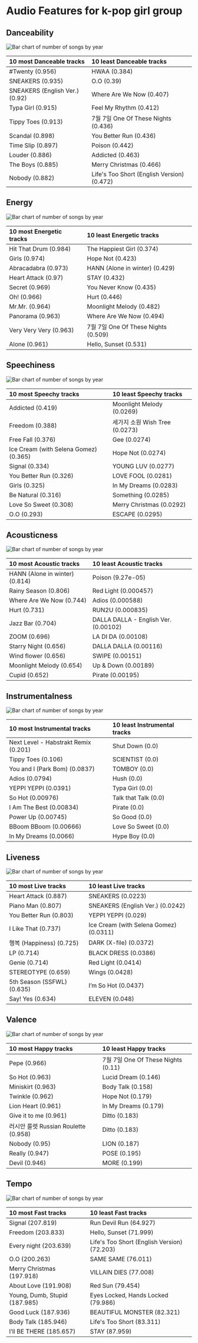 # Audio Features for k-pop girl group

## Danceability

![Bar chart of number of songs by year](../../images/genres/k_pop_girl_group/audio_features/audio_danceability/distribution.png)

| 10 most Danceable tracks | 10 least Danceable tracks |
|:---|:---|
| #Twenty (0.956) | HWAA (0.384) |
| SNEAKERS (0.935) | O.O (0.39) |
| SNEAKERS (English Ver.) (0.92) | Where Are We Now (0.407) |
| Typa Girl (0.915) | Feel My Rhythm (0.412) |
| Tippy Toes (0.913) | 7월 7일 One Of These Nights (0.436) |
| Scandal (0.898) | You Better Run (0.436) |
| Time Slip (0.897) | Poison (0.442) |
| Louder (0.886) | Addicted (0.463) |
| The Boys (0.885) | Merry Christmas (0.466) |
| Nobody (0.882) | Life's Too Short (English Version) (0.472) |

## Energy

![Bar chart of number of songs by year](../../images/genres/k_pop_girl_group/audio_features/audio_energy/distribution.png)

| 10 most Energetic tracks | 10 least Energetic tracks |
|:---|:---|
| Hit That Drum (0.984) | The Happiest Girl (0.374) |
| Girls (0.974) | Hope Not (0.423) |
| Abracadabra (0.973) | HANN (Alone in winter) (0.429) |
| Heart Attack (0.97) | STAY (0.432) |
| Secret (0.969) | You Never Know (0.435) |
| Oh! (0.966) | Hurt (0.446) |
| Mr.Mr. (0.964) | Moonlight Melody (0.482) |
| Panorama (0.963) | Where Are We Now (0.494) |
| Very Very Very (0.963) | 7월 7일 One Of These Nights (0.509) |
| Alone (0.961) | Hello, Sunset (0.531) |

## Speechiness

![Bar chart of number of songs by year](../../images/genres/k_pop_girl_group/audio_features/audio_speechiness/distribution.png)

| 10 most Speechy tracks | 10 least Speechy tracks |
|:---|:---|
| Addicted (0.419) | Moonlight Melody (0.0269) |
| Freedom (0.388) | 세가지 소원 Wish Tree (0.0273) |
| Free Fall (0.376) | Gee (0.0274) |
| Ice Cream (with Selena Gomez) (0.365) | Hope Not (0.0274) |
| Signal (0.334) | YOUNG LUV (0.0277) |
| You Better Run (0.326) | LOVE FOOL (0.0281) |
| Girls (0.325) | In My Dreams (0.0283) |
| Be Natural (0.316) | Something (0.0285) |
| Love So Sweet (0.308) | Merry Christmas (0.0292) |
| O.O (0.293) | ESCAPE (0.0295) |

## Acousticness

![Bar chart of number of songs by year](../../images/genres/k_pop_girl_group/audio_features/audio_acousticness/distribution.png)

| 10 most Acoustic tracks | 10 least Acoustic tracks |
|:---|:---|
| HANN (Alone in winter) (0.814) | Poison (9.27e-05) |
| Rainy Season (0.806) | Red Light (0.000457) |
| Where Are We Now (0.744) | Adios (0.000588) |
| Hurt (0.731) | RUN2U (0.000835) |
| Jazz Bar (0.704) | DALLA DALLA - English Ver. (0.00102) |
| ZOOM (0.696) | LA DI DA (0.00108) |
| Starry Night (0.656) | DALLA DALLA (0.00116) |
| Wind flower (0.656) | SWIPE (0.00151) |
| Moonlight Melody (0.654) | Up & Down (0.00189) |
| Cupid (0.652) | Pirate (0.00195) |

## Instrumentalness

![Bar chart of number of songs by year](../../images/genres/k_pop_girl_group/audio_features/audio_instrumentalness/distribution.png)

| 10 most Instrumental tracks | 10 least Instrumental tracks |
|:---|:---|
| Next Level - Habstrakt Remix (0.201) | Shut Down (0.0) |
| Tippy Toes (0.106) | SCIENTIST (0.0) |
| You and I (Park Bom) (0.0837) | TOMBOY (0.0) |
| Adios (0.0794) | Hush (0.0) |
| YEPPI YEPPI (0.0391) | Typa Girl (0.0) |
| So Hot (0.00976) | Talk that Talk (0.0) |
| I Am The Best (0.00834) | Pirate (0.0) |
| Power Up (0.00745) | So Good (0.0) |
| BBoom BBoom (0.00666) | Love So Sweet (0.0) |
| In My Dreams (0.0066) | Hype Boy (0.0) |

## Liveness

![Bar chart of number of songs by year](../../images/genres/k_pop_girl_group/audio_features/audio_liveness/distribution.png)

| 10 most Live tracks | 10 least Live tracks |
|:---|:---|
| Heart Attack (0.887) | SNEAKERS (0.0223) |
| Piano Man (0.807) | SNEAKERS (English Ver.) (0.0242) |
| You Better Run (0.803) | YEPPI YEPPI (0.029) |
| I Like That (0.737) | Ice Cream (with Selena Gomez) (0.0311) |
| 행복 (Happiness) (0.725) | DARK (X-file) (0.0372) |
| LP (0.714) | BLACK DRESS (0.0386) |
| Genie (0.714) | Red Light (0.0414) |
| STEREOTYPE (0.659) | Wings (0.0428) |
| 5th Season (SSFWL) (0.635) | I’m So Hot (0.0437) |
| Say! Yes (0.634) | ELEVEN (0.048) |

## Valence

![Bar chart of number of songs by year](../../images/genres/k_pop_girl_group/audio_features/audio_valence/distribution.png)

| 10 most Happy tracks | 10 least Happy tracks |
|:---|:---|
| Pepe (0.966) | 7월 7일 One Of These Nights (0.11) |
| So Hot (0.963) | Lucid Dream (0.146) |
| Miniskirt (0.963) | Body Talk (0.158) |
| Twinkle (0.962) | Hope Not (0.179) |
| Lion Heart (0.961) | In My Dreams (0.179) |
| Give it to me (0.961) | Ditto (0.183) |
| 러시안 룰렛 Russian Roulette (0.958) | Ditto (0.183) |
| Nobody (0.95) | LION (0.187) |
| Really (0.947) | POSE (0.195) |
| Devil (0.946) | MORE (0.199) |

## Tempo

![Bar chart of number of songs by year](../../images/genres/k_pop_girl_group/audio_features/audio_tempo/distribution.png)

| 10 most Fast tracks | 10 least Fast tracks |
|:---|:---|
| Signal (207.819) | Run Devil Run (64.927) |
| Freedom (203.833) | Hello, Sunset (71.999) |
| Every night (203.639) | Life's Too Short (English Version) (72.203) |
| O.O (200.263) | SAME SAME (76.011) |
| Merry Christmas (197.918) | VILLAIN DIES (77.008) |
| About Love (191.908) | Red Sun (79.454) |
| Young, Dumb, Stupid (187.985) | Eyes Locked, Hands Locked (79.986) |
| Good Luck (187.936) | BEAUTIFUL MONSTER (82.321) |
| Body Talk (185.946) | Life's Too Short (83.311) |
| I’ll BE THERE (185.657) | STAY (87.959) |
